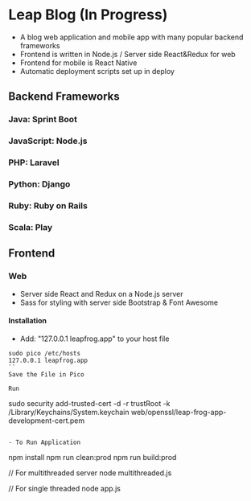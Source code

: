 # Leap Blog (In Progress)

- A blog web application and mobile app with many popular backend frameworks
- Frontend is written in Node.js / Server side React&Redux for web
- Frontend for mobile is React Native
- Automatic deployment scripts set up in deploy

## Backend Frameworks

### Java: Sprint Boot
### JavaScript: Node.js
### PHP: Laravel
### Python: Django
### Ruby: Ruby on Rails
### Scala: Play

## Frontend

### Web
- Server side React and Redux on a Node.js server
- Sass for styling with server side Bootstrap & Font Awesome

#### Installation

- Add: "127.0.0.1 leapfrog.app" to your host file
```
sudo pico /etc/hosts
127.0.0.1 leapfrog.app
``
Save the File in Pico

Run
```
sudo security add-trusted-cert -d -r trustRoot -k /Library/Keychains/System.keychain web/openssl/leap-frog-app-development-cert.pem
```

- To Run Application
```
npm install
npm run clean:prod
npm run build:prod

// For multithreaded server
node multithreaded.js

// For single threaded
node app.js
```

